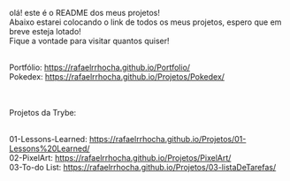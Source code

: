 olá! este é o README dos meus projetos! <br>
Abaixo estarei colocando o link de todos os meus projetos, espero que em breve esteja lotado! <br>
Fique a vontade para visitar quantos quiser! <br> <br>

Portfólio: https://rafaelrrhocha.github.io/Portfolio/ <br>
Pokedex: https://rafaelrrhocha.github.io/Projetos/Pokedex/ <br> <br>

<br>
Projetos da Trybe: <br> <br>

01-Lessons-Learned: https://rafaelrrhocha.github.io/Projetos/01-Lessons%20Learned/ <br>
02-PixelArt: https://rafaelrrhocha.github.io/Projetos/PixelArt/ <br>
03-To-do List: https://rafaelrrhocha.github.io/Projetos/03-listaDeTarefas/ <br>
